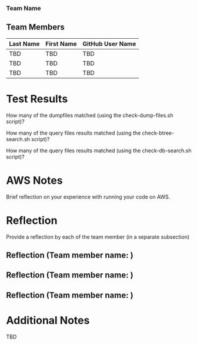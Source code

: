 ### Team Name
## Team Members

| Last Name | First Name | GitHub User Name |
|-----------|------------|------------------|
| TBD       | TBD        | TBD              |
| TBD       | TBD        | TBD              |
| TBD       | TBD        | TBD              |

# Test Results
How many of the dumpfiles matched (using the check-dump-files.sh script)?

How many of the query files results matched (using the check-btree-search.sh script)?

How many of the query files results matched (using the check-db-search.sh script)?


# AWS Notes
Brief reflection on your experience with running your code on AWS.

# Reflection

Provide a reflection by each of the team member (in a separate subsection)

## Reflection (Team member name: )
## Reflection (Team member name: )
## Reflection (Team member name: )

# Additional Notes
TBD

